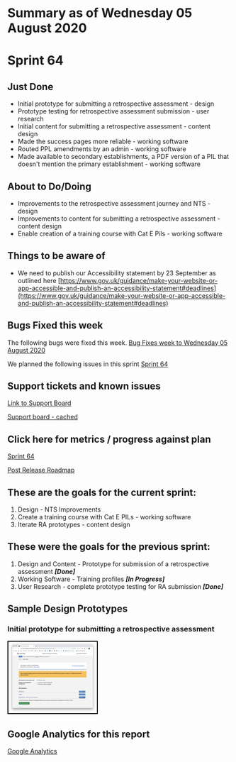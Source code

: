 # Summary as of Wednesday 05 August 2020 

# Sprint 64

## Just Done
* Initial prototype for submitting a retrospective assessment - design 
* Prototype testing for retrospective assessment submission - user research
* Initial content for submitting a retrospective assessment - content design
* Made the success pages more reliable - working software
* Routed PPL amendments by an admin - working software
* Made available to secondary establishments, a PDF version of a PIL that doesn't mention the primary establishment - working software

## About to Do/Doing
* Improvements to the retrospective assessment journey and NTS - design
* Improvements to content for submitting a retrospective assessment - content design
* Enable creation of a training course with Cat E Pils - working software

## Things to be aware of
* We need to publish our Accessibility statement by 23 September as outlined here [https://www.gov.uk/guidance/make-your-website-or-app-accessible-and-publish-an-accessibility-statement#deadlines](https://www.gov.uk/guidance/make-your-website-or-app-accessible-and-publish-an-accessibility-statement#deadlines)

## Bugs Fixed this week
The following bugs were fixed this week.
[Bug Fixes week to Wednesday 05 August 2020](graphs/bugs05082020.png)

We planned the following issues in this sprint 
[Sprint 64](graphs/sprint05082020.png)

## Support tickets and known issues
[Link to Support Board](https://collaboration.homeoffice.gov.uk/jira/secure/RapidBoard.jspa?rapidView=1717&selectedIssue=ASSB-253)

[Support board - cached](graphs/supportBoard05082020.png)

## Click here for metrics / progress against plan
[Sprint 64](graphs/progress05082020.png)

[Post Release Roadmap](graphs/roadmap05082020.png)

## These are the goals for the current sprint:

1. Design - NTS Improvements 
2. Create a training course with Cat E PILs - working software 
3. Iterate RA prototypes - content design

## These were the goals for the previous sprint:

1. Design and Content - Prototype for submission of a retrospective assessment ***[Done]***
2. Working Software - Training profiles ***[In Progress]***
3. User Research - complete prototype testing for RA submission ***[Done]***

## Sample Design Prototypes
### Initial prototype for submitting a retrospective assessment 
<a href="graphs/proto1_05082020.png"><img src="graphs/proto1_05082020.png" alt="HTML5 Icon" width="200" style="border:2px solid black"></a>
<br>


## Google Analytics for this report
[Google Analytics](graphs/GA05082020.png)

